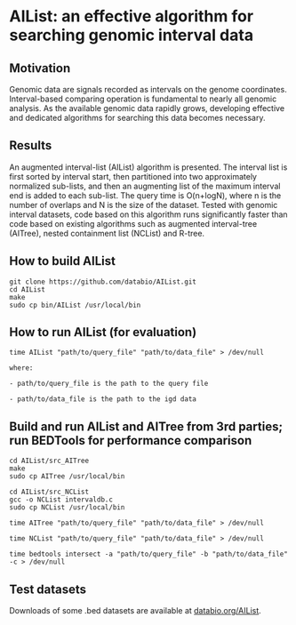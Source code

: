 # AIList: an effective algorithm for searching genomic interval data 

## Motivation

Genomic data are signals recorded as intervals on the genome coordinates. Interval-based comparing operation is fundamental to nearly all genomic analysis. As the available genomic data rapidly grows, developing effective and dedicated algorithms for searching this data becomes necessary. 

## Results

An augmented interval-list (AIList) algorithm is presented. The interval list is first sorted by interval start, then partitioned into two approximately normalized sub-lists, and then an augmenting list of the maximum interval end  is added to each sub-list. The query time is O(n+logN), where n is the number of overlaps and N is the size of the dataset. Tested with genomic interval datasets,  code based on this algorithm runs significantly faster than code based on existing algorithms such as augmented interval-tree (AITree), nested containment list (NCList) and R-tree.  

## How to build AIList

```
git clone https://github.com/databio/AIList.git
cd AIList
make
sudo cp bin/AIList /usr/local/bin
```

## How to run AIList (for evaluation)

```
time AIList "path/to/query_file" "path/to/data_file" > /dev/null

where:

- path/to/query_file is the path to the query file

- path/to/data_file is the path to the igd data

```

## Build and run AIList and AITree from 3rd parties; run BEDTools for performance comparison

```
cd AIList/src_AITree
make
sudo cp AITree /usr/local/bin
```
```
cd AIList/src_NCList
gcc -o NCList intervaldb.c
sudo cp NCList /usr/local/bin
```
```
time AITree "path/to/query_file" "path/to/data_file" > /dev/null

time NCList "path/to/query_file" "path/to/data_file" > /dev/null
```

```
time bedtools intersect -a "path/to/query_file" -b "path/to/data_file" -c > /dev/null
```

## Test datasets

Downloads of some .bed datasets are available at [databio.org/AIList](http://big.databio.org/AIList).

